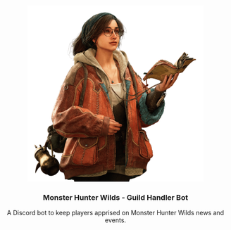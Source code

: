 <div align="center">
  <a href="https://github.com/Sorahawk/handler-discord-bot/">
    <img src="images/alma.png" alt="Project Logo" width="400" height="400">
  </a>
  <h3 align="center">Monster Hunter Wilds - Guild Handler Bot</h3>
  <p align="center">
    A Discord bot to keep players apprised on Monster Hunter Wilds news and events.
  </p>
</div>
